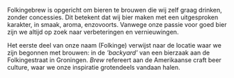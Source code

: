 Folkingebrew is opgericht om bieren te brouwen die wij zelf graag drinken, zonder concessies. Dit betekent dat wij bier maken met een uitgesproken karakter, in smaak, aroma, enzovoorts. Vanwege onze passie voor goed bier zijn we altijd op zoek naar verbeteringen en vernieuwingen.

Het eerste deel van onze naam (Folkinge) verwijst naar de locatie waar we zijn begonnen met brouwen: in de _'backyard'_ van een bierzaak aan de Folkingestraat in Groningen. _Brew_ refereert aan de Amerikaanse craft beer culture, waar we onze inspiratie grotendeels vandaan halen.
